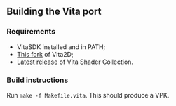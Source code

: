 ## Building the Vita port
### Requirements
* VitaSDK installed and in PATH;
* [This fork](https://github.com/frangarcj/vita2dlib/tree/fbo) of Vita2D;
* [Latest release](https://github.com/frangarcj/vita-shader-collection/releases/latest) of Vita Shader Collection.

### Build instructions
Run `make -f Makefile.vita`. This should produce a VPK.
